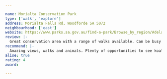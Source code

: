 ```yaml
---

name: Morialta Conservation Park
type: ['walk', 'explore']
address: Morialta Falls Rd, Woodforde SA 5072
neighbourhood: ['east']
website: https://www.parks.sa.gov.au/find-a-park/Browse_by_region/Adelaide_Hills/morialta-conservation-park
review: |-
  Great conservation area with a range of walks available. Can be busy on the weekends, but you can quickly find your own space while walking.
recommend: |-
  Amazing views, walks and animals. Plenty of opportunities to see koalas.
alise: true
rating: 4
award:

---
```

